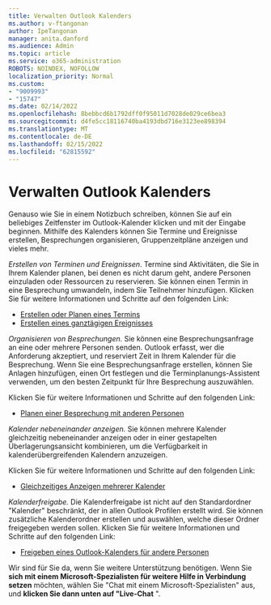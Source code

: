 ```yaml
---
title: Verwalten Outlook Kalenders
ms.author: v-ftangonan
author: IpeTangonan
manager: anita.danford
ms.audience: Admin
ms.topic: article
ms.service: o365-administration
ROBOTS: NOINDEX, NOFOLLOW
localization_priority: Normal
ms.custom:
- "9009993"
- "15747"
ms.date: 02/14/2022
ms.openlocfilehash: 8bebbcd6b1792dff0f95011d7028de029ce6bea3
ms.sourcegitcommit: d4fe5cc18116740ba4193dbd716e3123ee898394
ms.translationtype: MT
ms.contentlocale: de-DE
ms.lasthandoff: 02/15/2022
ms.locfileid: "62815592"
---
```

# <a name="managing-outlook-calendar"></a>Verwalten Outlook Kalenders

Genauso wie Sie in einem Notizbuch schreiben, können Sie auf ein beliebiges Zeitfenster im Outlook-Kalender klicken und mit der Eingabe beginnen. Mithilfe des Kalenders können Sie Termine und Ereignisse erstellen, Besprechungen organisieren, Gruppenzeitpläne anzeigen und vieles mehr.

*Erstellen von Terminen und Ereignissen*. Termine sind Aktivitäten, die Sie in Ihrem Kalender planen, bei denen es nicht darum geht, andere Personen einzuladen oder Ressourcen zu reservieren. Sie können einen Termin in eine Besprechung umwandeln, indem Sie Teilnehmer hinzufügen. Klicken Sie für weitere Informationen und Schritte auf den folgenden Link:

- [Erstellen oder Planen eines Termins](https://support.microsoft.com/office/create-or-schedule-an-appointment-be84396a-0903-4e25-b31c-1c99ce0dacf2)
- [Erstellen eines ganztägigen Ereignisses](https://support.microsoft.com/office/create-an-all-day-event-52420de0-8f5a-41b2-a165-070588896c25)

*Organisieren von Besprechungen.* Sie können eine Besprechungsanfrage an eine oder mehrere Personen senden. Outlook erfasst, wer die Anforderung akzeptiert, und reserviert Zeit in Ihrem Kalender für die Besprechung. Wenn Sie eine Besprechungsanfrage erstellen, können Sie Anlagen hinzufügen, einen Ort festlegen und die Terminplanungs-Assistent verwenden, um den besten Zeitpunkt für Ihre Besprechung auszuwählen.

Klicken Sie für weitere Informationen und Schritte auf den folgenden Link:

- [Planen einer Besprechung mit anderen Personen](https://support.microsoft.com/office/schedule-a-meeting-with-other-people-5c9877bc-ab91-4a7c-99fb-b0b68d7ea94f)

*Kalender nebeneinander anzeigen.* Sie können mehrere Kalender gleichzeitig nebeneinander anzeigen oder in einer gestapelten Überlagerungsansicht kombinieren, um die Verfügbarkeit in kalenderübergreifenden Kalendern anzuzeigen.

Klicken Sie für weitere Informationen und Schritte auf den folgenden Link:

- [Gleichzeitiges Anzeigen mehrerer Kalender](https://support.microsoft.com/office/view-multiple-calendars-at-the-same-time-fffa8783-0556-4ea1-ba62-3ed8a95a903c)

*Kalenderfreigabe.* Die Kalenderfreigabe ist nicht auf den Standardordner "Kalender" beschränkt, der in allen Outlook Profilen erstellt wird. Sie können zusätzliche Kalenderordner erstellen und auswählen, welche dieser Ordner freigegeben werden sollen. Klicken Sie für weitere Informationen und Schritte auf den folgenden Link:

- [Freigeben eines Outlook-Kalenders für andere Personen](https://support.microsoft.com/office/share-an-outlook-calendar-with-other-people-353ed2c1-3ec5-449d-8c73-6931a0adab88)

Wir sind für Sie da, wenn Sie weitere Unterstützung benötigen. Wenn Sie **sich mit einem Microsoft-Spezialisten für weitere Hilfe in Verbindung setzen** möchten, wählen Sie "Chat mit einem Microsoft-Spezialisten" aus, und **klicken Sie dann unten auf "Live-Chat** ".
